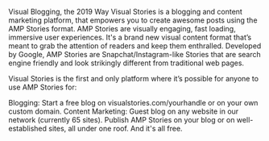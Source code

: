 Visual Blogging, the 2019 Way
Visual Stories is a blogging and content marketing platform, that empowers you to create awesome posts using the AMP Stories format. AMP Stories are visually engaging, fast loading, immersive user experiences. It's a brand new visual content format that’s meant to grab the attention of readers and keep them enthralled. Developed by Google, AMP Stories are Snapchat/Instagram-like Stories that are search engine friendly and look strikingly different from traditional web pages.

Visual Stories is the first and only platform where it’s possible for anyone to use AMP Stories for:

Blogging: Start a free blog on visualstories.com/yourhandle or on your own custom domain.
Content Marketing: Guest blog on any website in our network (currently 65 sites).
Publish AMP Stories on your blog or on well-established sites, all under one roof. And it's all free.

